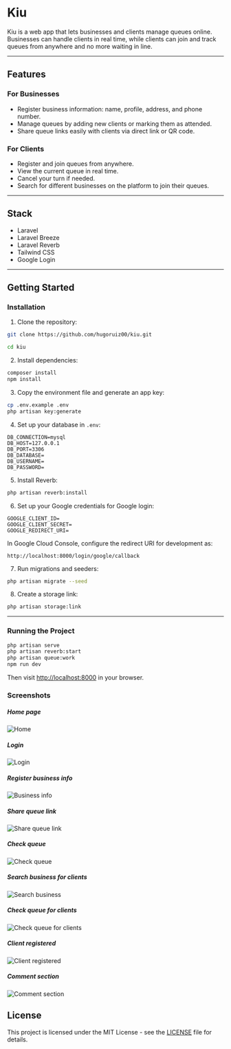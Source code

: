 # Kiu

Kiu is a web app that lets businesses and clients manage queues online. Businesses can handle clients in real time, while clients can join and track queues from anywhere and no more waiting in line.

---

## Features

### For Businesses

* Register business information: name, profile, address, and phone number.
* Manage queues by adding new clients or marking them as attended.
* Share queue links easily with clients via direct link or QR code.

### For Clients

* Register and join queues from anywhere.
* View the current queue in real time.
* Cancel your turn if needed.
* Search for different businesses on the platform to join their queues.

---

## Stack

* Laravel
* Laravel Breeze
* Laravel Reverb
* Tailwind CSS
* Google Login

---

## Getting Started

### Installation

1. Clone the repository:

```bash
git clone https://github.com/hugoruiz00/kiu.git

cd kiu
```

2. Install dependencies:

```bash
composer install
npm install
```

3. Copy the environment file and generate an app key:

```bash
cp .env.example .env
php artisan key:generate
```

4. Set up your database in `.env`:

```env
DB_CONNECTION=mysql
DB_HOST=127.0.0.1
DB_PORT=3306
DB_DATABASE=
DB_USERNAME=
DB_PASSWORD=
```

5. Install Reverb:

```bash
php artisan reverb:install
```

6. Set up your Google credentials for Google login:

```env
GOOGLE_CLIENT_ID=
GOOGLE_CLIENT_SECRET=
GOOGLE_REDIRECT_URI=
```

In Google Cloud Console, configure the redirect URI for development as:

```
http://localhost:8000/login/google/callback
```

7. Run migrations and seeders:

```bash
php artisan migrate --seed
```

8. Create a storage link:

```bash
php artisan storage:link
```

---

### Running the Project

```bash
php artisan serve
php artisan reverb:start
php artisan queue:work
npm run dev
```

Then visit [http://localhost:8000](http://localhost:8000) in your browser.


### Screenshots

##### Home page
![Home](screenshots/home.png)

##### Login
![Login](screenshots/login.png)

##### Register business info
![Business info](screenshots/businessinfo.png)

##### Share queue link
![Share queue link](screenshots/businesslink.png)

##### Check queue
![Check queue](screenshots/queue.png)

##### Search business for clients
![Search business](screenshots/businesses.png)

##### Check queue for clients
![Check queue for clients](screenshots/queueclient.png)

##### Client registered
![Client registered](screenshots/clientregistered.png)

##### Comment section
![Comment section](screenshots/comment.png)


## License

This project is licensed under the MIT License - see the [LICENSE](LICENSE) file for details.